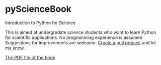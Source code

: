 pyScienceBook
=====

Introduction to Python for Science

This is aimed at undergradate science students who want to learn Python for scientific applications.  No programming experience is assumed.  Suggestions for improvements are welcome.  [Create a pull request](https://github.com/townmath/pyScienceBook/pulls) and let me know.


[The PDF file of the book](https://github.com/townmath/pyScienceBook/blob/master/Book/latex/PyMan.pdf?raw=true)
